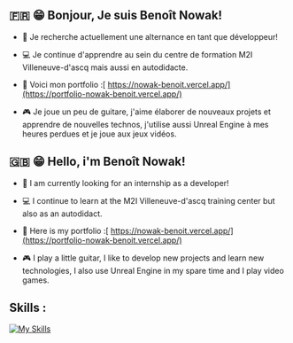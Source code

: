 ## :fr: :grin: Bonjour, Je suis Benoît Nowak!

- :eyes: Je recherche actuellement une alternance en tant que développeur!

- :computer: Je continue d'apprendre au sein du centre de formation M2I Villeneuve-d'ascq mais aussi en autodidacte.

- :link: Voici mon portfolio :[ https://nowak-benoit.vercel.app/](https://portfolio-nowak-benoit.vercel.app/)

- :video_game: Je joue un peu de guitare, j'aime élaborer de nouveaux projets et apprendre de nouvelles technos, j'utilise aussi Unreal Engine à mes heures perdues et je joue aux jeux vidéos.


## :uk: :grin: Hello, i'm Benoît Nowak!

- :eyes: I am currently looking for an internship as a developer!
  
- :computer: I continue to learn at the M2I Villeneuve-d'ascq training center but also as an autodidact.
  
- :link: Here is my portfolio :[ https://nowak-benoit.vercel.app/](https://portfolio-nowak-benoit.vercel.app/)
  
- :video_game: I play a little guitar, I like to develop new projects and learn new technologies, I also use Unreal Engine in my spare time and I play video games.


## Skills :

[![My Skills](https://skillicons.dev/icons?i=html,css,js,nodejs,vue,php,laravel,mysql,figma,vscode,phpstorm,vercel,unreal,ps,git,github&perline=50)](https://skillicons.dev)
